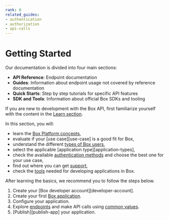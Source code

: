 ```yaml
---
rank: 0
related_guides:
- authentication
- authorization
- api-calls 
---
```


# Getting Started

Our documentation is divided into four main sections:

- **API Reference**: Endpoint documentation
- **Guides**: Information about endpoint usage not covered by reference
documentation
- **Quick Starts**: Step by step tutorials for specific API features
- **SDK and Tools**: Information about official Box SDKs and tooling

If you are new to development with the Box API, first familiarize
yourself with the content in the [Learn section][learn-section].

In this section, you will:

- learn the [Box Platform concepts][box-platform-101],
- evaluate if your [use case][use-case] is a good fit for Box,
- understand the different [types of Box users][user-types],
- select the applicable [application type][application-types],
- check the available [authentication methods][authentication] and
choose the best one for your use case,
- find out where you can get [support][support],
- check the [tools][tooling] needed for developing applications in Box.

After learning the basics, we recommend you to follow the steps
below.

1. Create your [Box developer account][developer-account].
2. Create your first [Box application][box-app].
3. Configure your application.
4. Explore [endpoints][endpoints] and make API calls using [common values][cv].
5. [Publish][publish-app] your application.

[endpoints]: https://developer.box.com/reference
[cv]: g://getting-started/locating-values
[forum-link]: https://forum.box.com/
[learn-section]: https://staging.developer.box.com/learn/
[box-platform-101]: https://staging.developer.box.com/learn/box-platform-101/
[user-types]: https://staging.developer.box.com/learn/user-types/
[authentication]: https://staging.developer.box.com/learn/authentication-methods/
[support]: https://staging.developer.box.com/learn/support/
[tooling]: https://staging.developer.box.com/learn/tools/
[box-app]: 
[publish-app]: